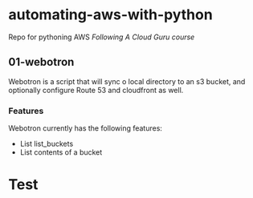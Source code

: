 # automating-aws-with-python
Repo for pythoning AWS *Following A Cloud Guru course*

## 01-webotron

Webotron is a script that will sync o local directory to an s3 bucket, and optionally configure Route 53 and cloudfront as well.

### Features

Webotron currently has the following features:
- List list_buckets
- List contents of a bucket

# Test